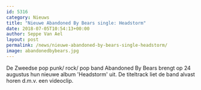 ```yaml
---
id: 5316
category: Nieuws
title: "Nieuwe Abandoned By Bears single: Headstorm"
date: 2018-07-05T10:54:13+00:00
author: Seppe Van Ael
layout: post
permalink: /news/nieuwe-abandoned-by-bears-single-headstorm/
image: abandonedbybears.jpg
---
```

De Zweedse pop punk/ rock/ pop band Abandoned By Bears brengt op 24 augustus hun nieuwe album 'Headstorm' uit. De titeltrack liet de band alvast horen d.m.v. een videoclip.
